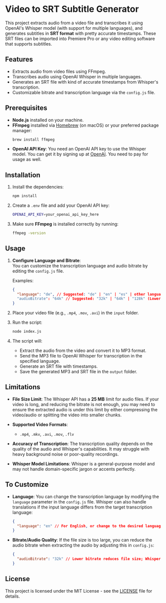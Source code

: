 # Video to SRT Subtitle Generator

This project extracts audio from a video file and transcribes it using OpenAI's Whisper model (with support for multiple languages), and generates subtitles in **SRT format** with pretty accurate timestamps. These SRT files can be imported into Premiere Pro or any video editing software that supports subtitles.

## Features

- Extracts audio from video files using FFmpeg.
- Transcribes audio using OpenAI Whisper in multiple languages.
- Generates an SRT file with kind of accurate timestamps from Whisper's transcription.
- Customizable bitrate and transcription language via the `config.js` file.

## Prerequisites

- **Node.js** installed on your machine.
- **FFmpeg** installed via [Homebrew](https://brew.sh/) (on macOS) or your preferred package manager:
  ```bash
  brew install ffmpeg
  ```
- **OpenAI API Key**: You need an OpenAI API key to use the Whisper model. You can get it by signing up at [OpenAI](https://platform.openai.com/). You need to pay for usage as well.

## Installation

1. Install the dependencies:

   ```bash
   npm install
   ```

2. Create a `.env` file and add your OpenAI API key:

   ```bash
   OPENAI_API_KEY=your_openai_api_key_here
   ```

3. Make sure **FFmpeg** is installed correctly by running:

   ```bash
   ffmpeg -version
   ```

## Usage

1. **Configure Language and Bitrate**:  
   You can customize the transcription language and audio bitrate by editing the `config.js` file.

   Examples:

   ```json
   {
     "language": "de", // Suggested: "de" | "en" | "es" | other languages supported by OpenAI Whisper
     "audioBitrate": "64k" // Suggested: "32k" | "64k" | "128k" (Lower = smaller file size, higher bitrate does not improve accuracy but can result in better audio quality)
   }
   ```

2. Place your video file (e.g., `.mp4`, `.mov`, `.avi`) in the `input` folder.
3. Run the script:

   ```bash
   node index.js
   ```

4. The script will:
   - Extract the audio from the video and convert it to MP3 format.
   - Send the MP3 file to OpenAI Whisper for transcription in the specified language.
   - Generate an SRT file with timestamps.
   - Save the generated MP3 and SRT file in the `output` folder.

## Limitations

- **File Size Limit**: The Whisper API has a **25 MB** limit for audio files. If your video is long, and reducing the bitrate is not enough, you may need to ensure the extracted audio is under this limit by either compressing the video/audio or splitting the video into smaller chunks.

- **Supported Video Formats**:

  - `.mp4`, `.mkv`, `.avi`, `.mov`, `.flv`

- **Accuracy of Transcription**: The transcription quality depends on the quality of the audio and Whisper's capabilities. It may struggle with heavy background noise or poor-quality recordings.

- **Whisper Model Limitations**: Whisper is a general-purpose model and may not handle domain-specific jargon or accents perfectly.

## To Customize

- **Language**: You can change the transcription language by modifying the `language` parameter in the `config.js` file. Whisper can also handle translations if the input language differs from the target transcription language:

  ```json
  {
    "language": "en" // For English, or change to the desired language code
  }
  ```

- **Bitrate/Audio Quality**: If the file size is too large, you can reduce the audio bitrate when extracting the audio by adjusting this in `config.js`:
  ```json
  {
    "audioBitrate": "32k" // Lower bitrate reduces file size; Whisper can handle lower-quality audio but this may affect audio clarity.
  }
  ```

## License

This project is licensed under the MIT License - see the [LICENSE](LICENSE) file for details.
